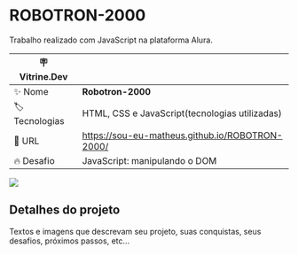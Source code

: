 # ROBOTRON-2000

Trabalho realizado com JavaScript na plataforma Alura.

| :placard: Vitrine.Dev |     |
| -------------  | --- |
| :sparkles: Nome        | **Robotron-2000**
| :label: Tecnologias | HTML, CSS e JavaScript(tecnologias utilizadas)
| :rocket: URL         | https://sou-eu-matheus.github.io/ROBOTRON-2000/
| :fire: Desafio     | JavaScript: manipulando o DOM

<!-- Inserir imagem com a #vitrinedev ao final do link -->
![](https://robotron-2000-smoky-six.vercel.app/#vitrinedev)

## Detalhes do projeto

Textos e imagens que descrevam seu projeto, suas conquistas, seus desafios, próximos passos, etc...
